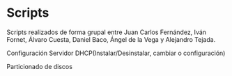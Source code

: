 # Scripts

Scripts  realizados de forma grupal entre Juan Carlos Fernández, Iván Fornet, Álvaro Cuesta, Daniel Baco, Ángel de la Vega y Alejandro Tejada.

Configuración Servidor DHCP(Instalar/Desinstalar, cambiar o configuración)

Particionado de discos
